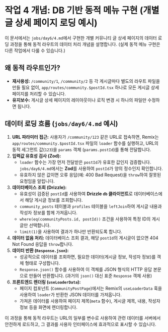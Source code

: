 # 작업 4 개념: DB 기반 동적 메뉴 구현 (개별 글 상세 페이지 로딩 예시)

이 문서에서는 `jobs/day6/4.md`에서 구현한 개별 커뮤니티 글 상세 페이지의 데이터 로딩 과정을 통해 동적 라우트의 데이터 처리 개념을 설명합니다. (실제 동적 메뉴 구현은 다른 작업에서 다룰 수 있습니다.)

## 왜 동적 라우트인가?

*   **재사용성:** `/community/1`, `/community/2` 등 각 게시글마다 별도의 라우트 파일을 만들 필요 없이, `app/routes/community.$postId.tsx` 하나로 모든 게시글 상세 페이지를 처리할 수 있습니다.
*   **유지보수:** 게시글 상세 페이지의 레이아웃이나 로직 변경 시 하나의 파일만 수정하면 됩니다.

## 데이터 로딩 흐름 (`jobs/day6/4.md` 예시)

1.  **URL 파라미터 접근:** 사용자가 `/community/123` 같은 URL로 접속하면, Remix는 `app/routes/community.$postId.tsx` 파일의 `loader` 함수를 실행하고, URL의 동적 세그먼트 값(`123`)을 `params` 객체 (`params.postId`)를 통해 전달합니다.
2.  **입력값 유효성 검사 (Zod):**
    *   `loader` 함수는 가장 먼저 전달받은 `postId`가 유효한 값인지 검증합니다. `jobs/day6/4.md`에서는 **Zod**를 사용하여 `postId`가 양의 정수인지 확인합니다.
    *   유효하지 않은 값이면 오류 응답(예: 400 Bad Request)을 `throw`하여 잘못된 요청임을 알립니다.
3.  **데이터베이스 조회 (Drizzle):**
    *   유효성이 검증된 `postId`를 사용하여 **Drizzle `db` 클라이언트**로 데이터베이스에서 해당 게시글 정보를 조회합니다.
    *   `community_posts` 테이블과 `profiles` 테이블을 `leftJoin`하여 게시글 내용과 작성자 정보를 함께 가져옵니다.
    *   `where(eq(communityPosts.id, postId))` 조건을 사용하여 특정 ID의 게시글만 선택합니다.
    *   `limit(1)`을 사용하여 결과가 하나만 반환되도록 합니다.
4.  **데이터 없음 처리:** 데이터베이스 조회 결과, 해당 `postId`의 게시글이 없으면 404 Not Found 응답을 `throw`합니다.
5.  **데이터 반환 (`Response.json`):**
    *   성공적으로 데이터를 조회하면, 필요한 데이터(게시글 정보, 작성자 정보)를 객체 형태로 구성합니다.
    *   `Response.json()` 함수를 사용하여 이 객체를 JSON 형식의 HTTP 응답 본문으로 만들어 반환합니다. (과거의 `json()` 대신 표준 `Response` 객체 사용)
6.  **프론트엔드 렌더링 (`useLoaderData`):**
    *   페이지 컴포넌트 (`CommunityPostPage`)에서는 Remix의 `useLoaderData` 훅을 사용하여 `loader`가 반환한 JSON 데이터를 가져옵니다.
    *   가져온 데이터를 사용하여 페이지 제목(`meta` 함수), 게시글 제목, 내용, 작성자 정보 등을 화면에 렌더링합니다.

이 과정을 통해 동적 라우트는 URL의 일부를 변수로 사용하여 관련 데이터를 서버에서 안전하게 로드하고, 그 결과를 사용자 인터페이스에 효과적으로 표시할 수 있습니다. 